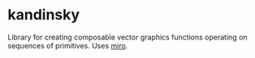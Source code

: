 # kandinsky
Library for creating composable vector graphics functions operating on sequences of primitives. Uses [miro](https://github.com/skac112/miro).

